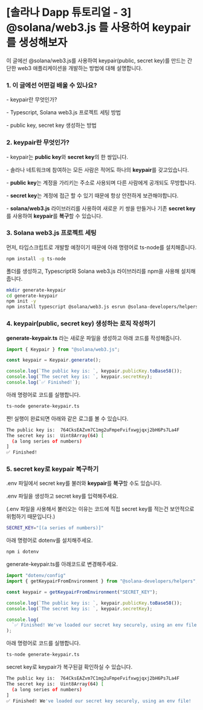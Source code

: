 # [솔라나 Dapp 튜토리얼 - 3] @solana/web3.js 를 사용하여 keypair를 생성해보자

이 글에선 @solana/web3.js를 사용하여 keypair(public, secret key)를 만드는 간단한 web3 애플리케이션을 개발하는 방법에 대해 설명합니다.

### **1\. 이 글에선 어떤걸 배울 수 있나요?**

\- keypair란 무엇인가?

\- Typescript, Solana web3.js 프로젝트 세팅 방법

\- public key, secret key 생성하는 방법

### **2\. keypair란 무엇인가?**

\- keypair는 **public key**와 **secret key**의 한 쌍입니다.

\- 솔라나 네트워크에 참여하는 모든 사람은 적어도 하나의 **keypair**를 갖고있습니다.

\- **public key**는 계정을 가리키는 주소로 사용되며 다른 사람에게 공개되도 무방합니다.

\- **secret key**는 계정에 접근 할 수 있기 때문에 항상 안전하게 보관해야합니다.

\- **solana/web3.js** 라이브러리를 사용하여 새로운 키 쌍을 만들거나 기존 **secret key**를 사용하여 **keypair**를 **복구**할 수 있습니다.

### **3\. Solana web3.js 프로젝트 세팅**

먼저, 타입스크립트로 개발할 예정이기 때문에 아래 명령어로 ts-node를 설치해줍니다.

```bash
npm install -g ts-node
```

폴더를 생성하고, Typescript와 Solana web3.js 라이브러리를 npm을 사용해 설치해줍니다.

```bash
mkdir generate-keypair
cd generate-keypair
npm init -y
npm install typescript @solana/web3.js esrun @solana-developers/helpers
```

### **4. keypair(public, secret key) 생성하는 로직 작성하기**

**generate-keypair.ts** 라는 새로운 파일을 생성하고 아래 코드를 작성해줍니다.

```ts
import { Keypair } from "@solana/web3.js";

const keypair = Keypair.generate();

console.log(`The public key is: `, keypair.publicKey.toBase58());
console.log(`The secret key is: `, keypair.secretKey);
console.log(`✅ Finished!`);
```

아래 명령어로 코드를 실행합니다. 

```bash
ts-node generate-keypair.ts
```

짠! 실행이 완료되면 아래와 같은 로그를 볼 수 있습니다.

```bash
The public key is:  764CksEAZvm7C1mg2uFmpeFvifxwgjqxj2bH6Ps7La4F
The secret key is:  Uint8Array(64) [
  (a long series of numbers) 
]
✅ Finished!
```

### **5. secret key로 keypair 복구하기**

.env 파일에서 secret key를 불러와 **keypair**를 **복구**할 수도 있습니다.

.env 파일을 생성하고 secret key를 입력해주세요.

(.env 파일을 사용해서 불러오는 이유는 코드에 직접 secret key를 적는건 보안적으로 위험하기 때문입니다.)

```bash
SECRET_KEY="[(a series of numbers)]"
```

아래 명령어로 dotenv를 설치해주세요.

```bash
npm i dotenv
```

generate-keypair.ts를 아래코드로 변경해주세요.

```ts
import "dotenv/config"
import { getKeypairFromEnvironment } from "@solana-developers/helpers";

const keypair = getKeypairFromEnvironment("SECRET_KEY");

console.log(`The public key is: `, keypair.publicKey.toBase58());
console.log(`The secret key is: `, keypair.secretKey);

console.log(
  `✅ Finished! We've loaded our secret key securely, using an env file!`
);
```

아래 명령어로 코드를 실행합니다. 

```bash
ts-node generate-keypair.ts
```

secret key로 keypair가 복구된걸 확인하실 수 있습니다.

```bash
The public key is:  764CksEAZvm7C1mg2uFmpeFvifxwgjqxj2bH6Ps7La4F
The secret key is:  Uint8Array(64) [
  (a long series of numbers) 
]
✅ Finished! We've loaded our secret key securely, using an env file!
```